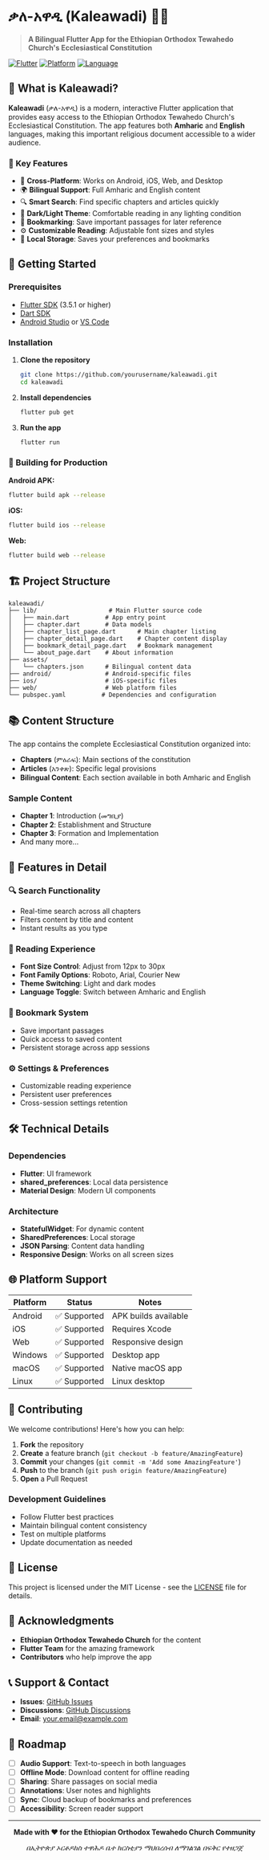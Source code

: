 # ቃለ-አዋዲ (Kaleawadi) 📖✨

> **A Bilingual Flutter App for the Ethiopian Orthodox Tewahedo Church's Ecclesiastical Constitution**

[![Flutter](https://img.shields.io/badge/Flutter-3.5.1+-blue.svg)](https://flutter.dev/)
[![Platform](https://img.shields.io/badge/Platform-Android%20%7C%20iOS%20%7C%20Web%20%7C%20Desktop-lightgrey.svg)](https://flutter.dev/docs/deployment)
[![Language](https://img.shields.io/badge/Language-Amharic%20%7C%20English-green.svg)](https://en.wikipedia.org/wiki/Amharic)

## 🎯 What is Kaleawadi?

**Kaleawadi** (ቃለ-አዋዲ) is a modern, interactive Flutter application that provides easy access to the Ethiopian Orthodox Tewahedo Church's Ecclesiastical Constitution. The app features both **Amharic** and **English** languages, making this important religious document accessible to a wider audience.

### 🌟 Key Features

- 📱 **Cross-Platform**: Works on Android, iOS, Web, and Desktop
- 🌍 **Bilingual Support**: Full Amharic and English content
- 🔍 **Smart Search**: Find specific chapters and articles quickly
- 🌙 **Dark/Light Theme**: Comfortable reading in any lighting condition
- 📖 **Bookmarking**: Save important passages for later reference
- ⚙️ **Customizable Reading**: Adjustable font sizes and styles
- 💾 **Local Storage**: Saves your preferences and bookmarks

## 🚀 Getting Started

### Prerequisites

- [Flutter SDK](https://flutter.dev/docs/get-started/install) (3.5.1 or higher)
- [Dart SDK](https://dart.dev/get-dart)
- [Android Studio](https://developer.android.com/studio) or [VS Code](https://code.visualstudio.com/)

### Installation

1. **Clone the repository**
   ```bash
   git clone https://github.com/yourusername/kaleawadi.git
   cd kaleawadi
   ```

2. **Install dependencies**
   ```bash
   flutter pub get
   ```

3. **Run the app**
   ```bash
   flutter run
   ```

### 📱 Building for Production

**Android APK:**
```bash
flutter build apk --release
```

**iOS:**
```bash
flutter build ios --release
```

**Web:**
```bash
flutter build web --release
```

## 🏗️ Project Structure

```
kaleawadi/
├── lib/                    # Main Flutter source code
│   ├── main.dart          # App entry point
│   ├── chapter.dart       # Data models
│   ├── chapter_list_page.dart      # Main chapter listing
│   ├── chapter_detail_page.dart    # Chapter content display
│   ├── bookmark_detail_page.dart   # Bookmark management
│   └── about_page.dart    # About information
├── assets/
│   └── chapters.json      # Bilingual content data
├── android/               # Android-specific files
├── ios/                   # iOS-specific files
├── web/                   # Web platform files
└── pubspec.yaml          # Dependencies and configuration
```

## 📚 Content Structure

The app contains the complete Ecclesiastical Constitution organized into:

- **Chapters** (ምዕራፍ): Main sections of the constitution
- **Articles** (አንቀጽ): Specific legal provisions
- **Bilingual Content**: Each section available in both Amharic and English

### Sample Content

- **Chapter 1**: Introduction (መግቢያ)
- **Chapter 2**: Establishment and Structure
- **Chapter 3**: Formation and Implementation
- And many more...

## 🎨 Features in Detail

### 🔍 Search Functionality
- Real-time search across all chapters
- Filters content by title and content
- Instant results as you type

### 📖 Reading Experience
- **Font Size Control**: Adjust from 12px to 30px
- **Font Family Options**: Roboto, Arial, Courier New
- **Theme Switching**: Light and dark modes
- **Language Toggle**: Switch between Amharic and English

### 💾 Bookmark System
- Save important passages
- Quick access to saved content
- Persistent storage across app sessions

### ⚙️ Settings & Preferences
- Customizable reading experience
- Persistent user preferences
- Cross-session settings retention

## 🛠️ Technical Details

### Dependencies
- **Flutter**: UI framework
- **shared_preferences**: Local data persistence
- **Material Design**: Modern UI components

### Architecture
- **StatefulWidget**: For dynamic content
- **SharedPreferences**: Local storage
- **JSON Parsing**: Content data handling
- **Responsive Design**: Works on all screen sizes

## 🌐 Platform Support

| Platform | Status | Notes |
|----------|--------|-------|
| Android | ✅ Supported | APK builds available |
| iOS | ✅ Supported | Requires Xcode |
| Web | ✅ Supported | Responsive design |
| Windows | ✅ Supported | Desktop app |
| macOS | ✅ Supported | Native macOS app |
| Linux | ✅ Supported | Linux desktop |

## 🤝 Contributing

We welcome contributions! Here's how you can help:

1. **Fork** the repository
2. **Create** a feature branch (`git checkout -b feature/AmazingFeature`)
3. **Commit** your changes (`git commit -m 'Add some AmazingFeature'`)
4. **Push** to the branch (`git push origin feature/AmazingFeature`)
5. **Open** a Pull Request

### Development Guidelines
- Follow Flutter best practices
- Maintain bilingual content consistency
- Test on multiple platforms
- Update documentation as needed

## 📄 License

This project is licensed under the MIT License - see the [LICENSE](LICENSE) file for details.

## 🙏 Acknowledgments

- **Ethiopian Orthodox Tewahedo Church** for the content
- **Flutter Team** for the amazing framework
- **Contributors** who help improve the app

## 📞 Support & Contact

- **Issues**: [GitHub Issues](https://github.com/yourusername/kaleawadi/issues)
- **Discussions**: [GitHub Discussions](https://github.com/yourusername/kaleawadi/discussions)
- **Email**: your.email@example.com

## 🔮 Roadmap

- [ ] **Audio Support**: Text-to-speech in both languages
- [ ] **Offline Mode**: Download content for offline reading
- [ ] **Sharing**: Share passages on social media
- [ ] **Annotations**: User notes and highlights
- [ ] **Sync**: Cloud backup of bookmarks and preferences
- [ ] **Accessibility**: Screen reader support

---

<div align="center">

**Made with ❤️ for the Ethiopian Orthodox Tewahedo Church Community**

*በኢትዮጵያ ኦርቶዶክስ ተዋሕዶ ቤተ ክርስቲያን ማህበረሰብ ለማገልገል በፍቅር የተዘጋጀ*

</div>
